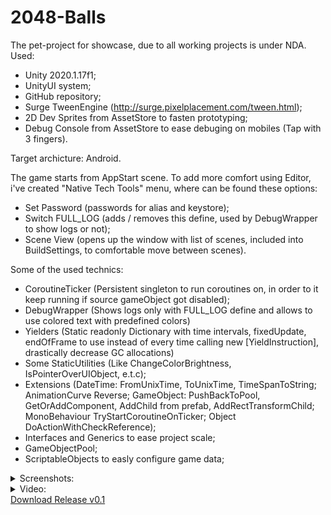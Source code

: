 # 2048-Balls
The pet-project for showcase, due to all working projects is under NDA.
Used:
- Unity 2020.1.17f1;
- UnityUI system;
- GitHub repository;
- Surge TweenEngine (http://surge.pixelplacement.com/tween.html);
- 2D Dev Sprites from AssetStore to fasten prototyping;
- Debug Console from AssetStore to ease debuging on mobiles (Tap with 3 fingers).

Target archicture: Android.

The game starts from AppStart scene. To add more comfort using Editor, i've created "Native Tech Tools" menu, where can be found these options:
- Set Password (passwords for alias and keystore);
- Switch FULL_LOG (adds / removes this define, used by DebugWrapper to show logs or not);
- Scene View (opens up the window with list of scenes, included into BuildSettings, to comfortable move between scenes).

Some of the used technics:
- CoroutineTicker (Persistent singleton to run coroutines on, in order to it keep running if source gameObject got disabled);
- DebugWrapper (Shows logs only with FULL_LOG define and allows to use colored text with predefined colors)
- Yielders (Static readonly Dictionary with time intervals, fixedUpdate, endOfFrame to use instead of every time calling new [YieldInstruction], drastically decrease GC allocations)
- Some StaticUtilities (Like ChangeColorBrightness, IsPointerOverUIObject, e.t.c);
- Extensions (DateTime: FromUnixTime, ToUnixTime, TimeSpanToString; AnimationCurve Reverse; GameObject: PushBackToPool, GetOrAddComponent, AddChild from prefab, AddRectTransformChild; MonoBehaviour TryStartCoroutineOnTicker; Object DoActionWithCheckReference);
- Interfaces and Generics to ease project scale;
- GameObjectPool;
- ScriptableObjects to easly configure game data;

<details>
  <summary>Screenshots:</summary>
    <p align="center">
      <img src="https://i.ibb.co/BtcknsC/Screenshot-20200825-130322.jpg" width="350">
      <img src="https://i.ibb.co/JFTjF4f/Screenshot-20200825-130329.jpg" width="350">
      <img src="https://i.ibb.co/f8dZt48/Screenshot-20200825-130334.jpg" width="350">
      <img src="https://i.ibb.co/9vL7Zcc/Screenshot-20200825-133446.jpg" width="350">
      <img src="https://i.ibb.co/LP0x9Mb/Screenshot-20200825-133500.jpg" width="350">
      <img src="https://i.ibb.co/98chXTd/Screenshot-20200825-130355.jpg" width="350">
    </p>
</details>

<details>
  <summary>Video:</summary>
    <div align="center">
      <a href="https://www.youtube.com/watch?v=9YVaEyz1bAE"><img src="https://i.ibb.co/1KWM52B/image.png" alt="Click to play on YouTube"></a>
    </div>
</details>

<div align="left">
  <a href="https://github.com/bunny12rabbit/2048-Balls/releases/tag/v0.1"> Download Release v0.1</a>
</div>
